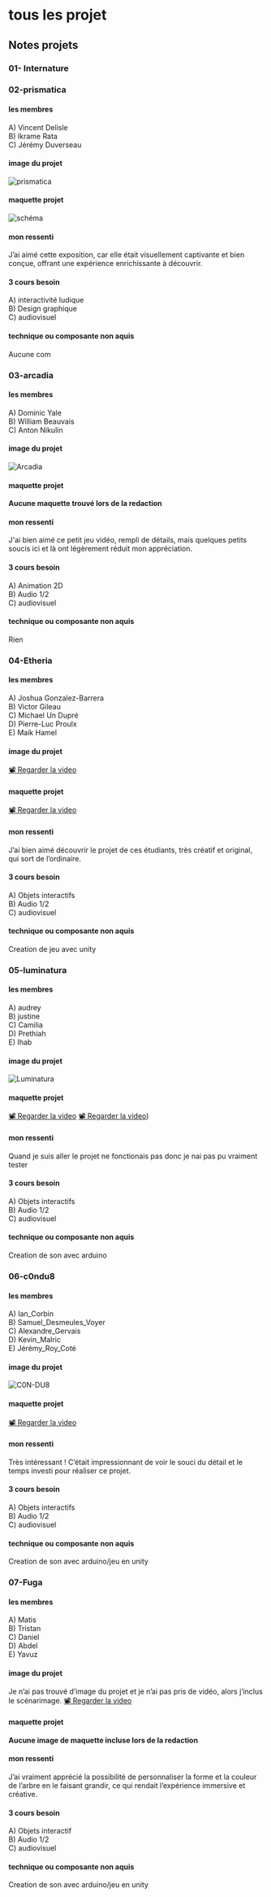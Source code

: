 # tous les projet 
## Notes projets
### 01- Internature <br/>

### 02-prismatica <br/>
#### les membres
A) Vincent Delisle <br/>
B) Ikrame Rata <br/>
C) Jérémy Duverseau <br/>
#### image du projet
![prismatica](media/maquette_4.jpg)
#### maquette projet
![schéma](media/scenario_interactif.png)
#### mon ressenti
J’ai aimé cette exposition, car elle était visuellement captivante et bien conçue, offrant une expérience enrichissante à découvrir.
#### 3 cours besoin
A) interactivité ludique <br/>
B) Design graphique <br/>
C) audiovisuel <br/>
#### technique ou composante non aquis
Aucune com <br/>

### 03-arcadia <br/>
#### les membres
A) Dominic Yale <br/>
B) William Beauvais <br/>
C) Anton Nikulin <br/>
#### image du projet
![Arcadia](media/Arcadia_img.png)
#### maquette projet
**Aucune maquette trouvé lors de la redaction**
#### mon ressenti
J'ai bien aimé ce petit jeu vidéo, rempli de détails, mais quelques petits soucis ici et là ont légèrement réduit mon appréciation.
#### 3 cours besoin
A) Animation 2D <br/>
B) Audio 1/2 <br/>
C) audiovisuel <br/>
#### technique ou composante non aquis
Rien <br/>

### 04-Etheria <br/>
#### les membres
A) Joshua Gonzalez-Barrera  <br/>
B) Victor Gileau <br/>
C) Michael Un Dupré <br/>
D) Pierre-Luc Proulx <br/>
E) Maik Hamel <br/>
#### image du projet
[📽 Regarder la video](https://youtu.be/GQIxuZGOXwk) <br/>
#### maquette projet
[📽 Regarder la video](https://youtu.be/GQIxuZGOXwk)
#### mon ressenti
J’ai bien aimé découvrir le projet de ces étudiants, très créatif et original, qui sort de l’ordinaire.
#### 3 cours besoin
A) Objets interactifs <br/>
B) Audio 1/2 <br/>
C) audiovisuel <br/>
#### technique ou composante non aquis
Creation de jeu avec unity <br/>

### 05-luminatura <br/>
#### les membres
A) audrey  <br/>
B) justine <br/>
C) Camilia <br/>
D) Prethiah <br/>
E) Ihab <br/>
#### image du projet
![Luminatura](media/Luminatura.png) <br/>
#### maquette projet
[📽 Regarder la video](https://www.youtube.com/watch?v=9Ty8B9qVx1c)
[📽 Regarder la video](https://www.youtube.com/watch?v=_t8blyjZfRY))

#### mon ressenti
Quand je suis aller le projet ne fonctionais pas donc je nai pas pu vraiment tester
#### 3 cours besoin
A) Objets interactifs <br/>
B) Audio 1/2 <br/>
C) audiovisuel <br/>
#### technique ou composante non aquis
Creation de son avec arduino <br/>

### 06-c0ndu8 <br/>
#### les membres
A) Ian_Corbin <br/>
B) Samuel_Desmeules_Voyer <br/>
C) Alexandre_Gervais <br/>
D) Kevin_Malric  <br/>
E) Jérémy_Roy_Coté <br/>
#### image du projet
![C0N-DU8](media/C0N-DU8.png)<br/>
#### maquette projet
[📽 Regarder la video](https://www.youtube.com/watch?v=z30DYRxXN6c)
#### mon ressenti
Très intéressant ! C’était impressionnant de voir le souci du détail et le temps investi pour réaliser ce projet.
#### 3 cours besoin
A) Objets interactifs <br/>
B) Audio 1/2 <br/>
C) audiovisuel <br/>
#### technique ou composante non aquis
Creation de son avec arduino/jeu en unity <br/>

### 07-Fuga <br/>
#### les membres
A) Matis <br/>
B) Tristan <br/>
C) Daniel <br/>
D) Abdel  <br/>
E) Yavuz <br/>
#### image du projet
Je n’ai pas trouvé d’image du projet et je n’ai pas pris de vidéo, alors j’inclus le scénarimage.
[📽 Regarder la video](https://youtu.be/xKefpLbpBwk)<br/>
#### maquette projet
**Aucune image de maquette incluse lors de la redaction**
#### mon ressenti
J’ai vraiment apprécié la possibilité de personnaliser la forme et la couleur de l’arbre en le faisant grandir, ce qui rendait l’expérience immersive et créative.
#### 3 cours besoin
A) Objets interactif <br/>
B) Audio 1/2 <br/>
C) audiovisuel <br/>
#### technique ou composante non aquis
Creation de son avec arduino/jeu en unity <br/>


